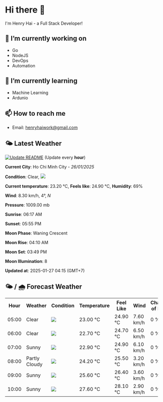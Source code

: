 # Hi there 👋

I'm Henry Hai - a Full Stack Developer!

## 🔭 I’m currently working on

- Go
- NodeJS
- DevOps
- Automation

## 🌱 I’m currently learning

- Machine Learning
- Ardunio

## 📫 How to reach me

- Email: <henryhaiwork@gmail.com>

## 🌤️ Latest Weather
[![Update README](https://github.com/henry0hai/henry0hai/actions/workflows/udpateReadme.yml/badge.svg)](https://github.com/henry0hai/henry0hai/actions/workflows/udpateReadme.yml)
(Update every **hour**)
<!-- CURRENT_WEATHER:START -->
**Current City**: Ho Chi Minh City - *26/01/2025*

**Condition**: Clear, <img src="https://cdn.weatherapi.com/weather/64x64/night/113.png"/>

**Current temperature**: 23.20 °C, **Feels like**: 24.90 °C, **Humidity**: 69%

**Wind**: 8.30 km/h, 4°, *N*

**Pressure**: 1009.00 mb

**Sunrise**: 06:17 AM

**Sunset**: 05:55 PM

**Moon Phase**: Waning Crescent

**Moon Rise**: 04:10 AM

**Moon Set**: 03:49 PM

**Moon Illumination**: 8

**Updated at**: 2025-01-27 04:15 (GMT+7)<!-- CURRENT_WEATHER:END -->

## 🌤️ / 🌧️ Forecast Weather
<!-- FORECAST_WEATHER:START -->
<table>
		<tr>
			<th>Hour</th>
			<th>Weather</th>
			<th>Condition</th>
			<th>Temperature</th>
			<th>Feel Like</th>
			<th>Wind</th>
			<th>Chance of Rain</th>
		</tr>
				<tr>
					<td>05:00</td>
					<td>Clear </td>
					<td><img src='https://cdn.weatherapi.com/weather/64x64/night/113.png'/></td>
					<td>23.00 °C</td>
					<td>24.90 °C</td>
					<td>7.60 km/h</td>
					<td>0 %</td>
				</tr>
				<tr>
					<td>06:00</td>
					<td>Clear </td>
					<td><img src='https://cdn.weatherapi.com/weather/64x64/night/113.png'/></td>
					<td>22.70 °C</td>
					<td>24.70 °C</td>
					<td>6.50 km/h</td>
					<td>0 %</td>
				</tr>
				<tr>
					<td>07:00</td>
					<td>Sunny</td>
					<td><img src='https://cdn.weatherapi.com/weather/64x64/day/113.png'/></td>
					<td>22.90 °C</td>
					<td>24.90 °C</td>
					<td>6.10 km/h</td>
					<td>0 %</td>
				</tr>
				<tr>
					<td>08:00</td>
					<td>Partly Cloudy </td>
					<td><img src='https://cdn.weatherapi.com/weather/64x64/day/116.png'/></td>
					<td>24.20 °C</td>
					<td>25.50 °C</td>
					<td>3.20 km/h</td>
					<td>0 %</td>
				</tr>
				<tr>
					<td>09:00</td>
					<td>Sunny</td>
					<td><img src='https://cdn.weatherapi.com/weather/64x64/day/113.png'/></td>
					<td>25.60 °C</td>
					<td>26.40 °C</td>
					<td>3.60 km/h</td>
					<td>0 %</td>
				</tr>
				<tr>
					<td>10:00</td>
					<td>Sunny</td>
					<td><img src='https://cdn.weatherapi.com/weather/64x64/day/113.png'/></td>
					<td>27.60 °C</td>
					<td>28.10 °C</td>
					<td>2.90 km/h</td>
					<td>0 %</td>
				</tr>
</table>
<!-- FORECAST_WEATHER:END -->
